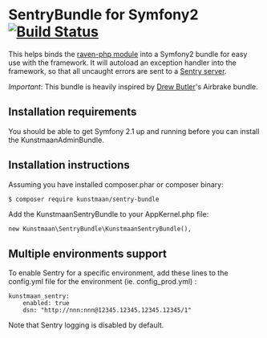 SentryBundle for Symfony2 [![Build Status](https://secure.travis-ci.org/Kunstmaan/KunstmaanSentryBundle.png?branch=master)](http://travis-ci.org/Kunstmaan/KunstmaanSentryBundle)
================================

This helps binds the [raven-php module](https://github.com/getsentry/raven-php) into a Symfony2 bundle for easy use with the framework. It will autoload an exception handler into the framework, so that all uncaught errors are sent to a [Sentry server](https://www.getsentry.com).

*Important*: This bundle is heavily inspired by [Drew Butler](https://github.com/nodrew)'s Airbrake bundle.

Installation requirements
-------------------------
You should be able to get Symfony 2.1 up and running before you can install the KunstmaanAdminBundle.

Installation instructions
-------------------------
Assuming you have installed composer.phar or composer binary:

``` bash
$ composer require kunstmaan/sentry-bundle
```

Add the KunstmaanSentryBundle to your AppKernel.php file:

```
new Kunstmaan\SentryBundle\KunstmaanSentryBundle(),
```

Multiple environments support
-----------------------------

To enable Sentry for a specific environment, add these lines to the config.yml file for the environment (ie. config_prod.yml) :

```
kunstmaan_sentry:
    enabled: true
    dsn: "http://nnn:nnn@12345.12345.12345.12345/1"
```

Note that Sentry logging is disabled by default.
